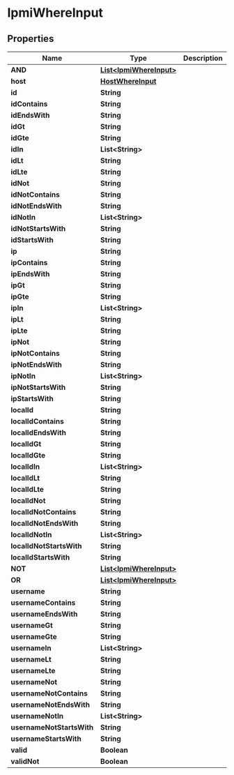 

# IpmiWhereInput


## Properties

Name | Type | Description | Notes
------------ | ------------- | ------------- | -------------
**AND** | [**List&lt;IpmiWhereInput&gt;**](IpmiWhereInput.md) |  |  [optional]
**host** | [**HostWhereInput**](HostWhereInput.md) |  |  [optional]
**id** | **String** |  |  [optional]
**idContains** | **String** |  |  [optional]
**idEndsWith** | **String** |  |  [optional]
**idGt** | **String** |  |  [optional]
**idGte** | **String** |  |  [optional]
**idIn** | **List&lt;String&gt;** |  |  [optional]
**idLt** | **String** |  |  [optional]
**idLte** | **String** |  |  [optional]
**idNot** | **String** |  |  [optional]
**idNotContains** | **String** |  |  [optional]
**idNotEndsWith** | **String** |  |  [optional]
**idNotIn** | **List&lt;String&gt;** |  |  [optional]
**idNotStartsWith** | **String** |  |  [optional]
**idStartsWith** | **String** |  |  [optional]
**ip** | **String** |  |  [optional]
**ipContains** | **String** |  |  [optional]
**ipEndsWith** | **String** |  |  [optional]
**ipGt** | **String** |  |  [optional]
**ipGte** | **String** |  |  [optional]
**ipIn** | **List&lt;String&gt;** |  |  [optional]
**ipLt** | **String** |  |  [optional]
**ipLte** | **String** |  |  [optional]
**ipNot** | **String** |  |  [optional]
**ipNotContains** | **String** |  |  [optional]
**ipNotEndsWith** | **String** |  |  [optional]
**ipNotIn** | **List&lt;String&gt;** |  |  [optional]
**ipNotStartsWith** | **String** |  |  [optional]
**ipStartsWith** | **String** |  |  [optional]
**localId** | **String** |  |  [optional]
**localIdContains** | **String** |  |  [optional]
**localIdEndsWith** | **String** |  |  [optional]
**localIdGt** | **String** |  |  [optional]
**localIdGte** | **String** |  |  [optional]
**localIdIn** | **List&lt;String&gt;** |  |  [optional]
**localIdLt** | **String** |  |  [optional]
**localIdLte** | **String** |  |  [optional]
**localIdNot** | **String** |  |  [optional]
**localIdNotContains** | **String** |  |  [optional]
**localIdNotEndsWith** | **String** |  |  [optional]
**localIdNotIn** | **List&lt;String&gt;** |  |  [optional]
**localIdNotStartsWith** | **String** |  |  [optional]
**localIdStartsWith** | **String** |  |  [optional]
**NOT** | [**List&lt;IpmiWhereInput&gt;**](IpmiWhereInput.md) |  |  [optional]
**OR** | [**List&lt;IpmiWhereInput&gt;**](IpmiWhereInput.md) |  |  [optional]
**username** | **String** |  |  [optional]
**usernameContains** | **String** |  |  [optional]
**usernameEndsWith** | **String** |  |  [optional]
**usernameGt** | **String** |  |  [optional]
**usernameGte** | **String** |  |  [optional]
**usernameIn** | **List&lt;String&gt;** |  |  [optional]
**usernameLt** | **String** |  |  [optional]
**usernameLte** | **String** |  |  [optional]
**usernameNot** | **String** |  |  [optional]
**usernameNotContains** | **String** |  |  [optional]
**usernameNotEndsWith** | **String** |  |  [optional]
**usernameNotIn** | **List&lt;String&gt;** |  |  [optional]
**usernameNotStartsWith** | **String** |  |  [optional]
**usernameStartsWith** | **String** |  |  [optional]
**valid** | **Boolean** |  |  [optional]
**validNot** | **Boolean** |  |  [optional]



